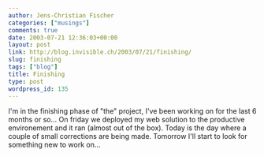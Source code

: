 ```yaml
---
author: Jens-Christian Fischer
categories: ["musings"]
comments: true
date: 2003-07-21 12:36:03+00:00
layout: post
link: http://blog.invisible.ch/2003/07/21/finishing/
slug: finishing
tags: ["blog"]
title: Finishing
type: post
wordpress_id: 135
---
```


I'm in the finishing phase of "the" project, I've been working on for the last 6 months or so... On friday we deployed my web solution to the productive environement and it ran (almost out of the box). Today is the day where a couple of small corrections are being made.
Tomorrow  I'll start to look for something new to work on...
